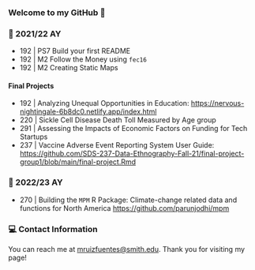 ### Welcome to my GitHub 👋

### 📗 2021/22 AY  

   - 192 | PS7 Build your first README 
   - 192 | M2 Follow the Money using `fec16`
   - 192 | M2 Creating Static Maps 
  
  #### Final Projects
  
   - 192 | Analyzing Unequal Opportunities in Education: https://nervous-nightingale-6b8dc0.netlify.app/index.html
   - 220 | Sickle Cell Disease Death Toll Measured by Age group
   - 291 | Assessing the Impacts of Economic Factors on Funding for Tech Startups 
   - 237 | Vaccine Adverse Event Reporting System User Guide: https://github.com/SDS-237-Data-Ethnography-Fall-21/final-project-group1/blob/main/final-project.Rmd
 
 ### 📗 2022/23 AY
 
   - 270 | Building the `MPM` R Package: Climate-change related data and functions for North America https://github.com/parunjodhi/mpm
    
 ### 💻 Contact Information 
 
 
You can reach me at mruizfuentes@smith.edu. Thank you for visiting my page!

<!--
**michelruizfuentes/michelruizfuentes** is a ✨ _special_ ✨ repository because its `README.md` (this file) appears on your GitHub profile.

Here are some ideas to get you started:

- 🔭 I’m currently working on ...
- 🌱 I’m currently learning ...
- 👯 I’m looking to collaborate on ...
- 🤔 I’m looking for help with ...
- 💬 Ask me about ...
- 📫 How to reach me: ...
- 😄 Pronouns: ...
- ⚡ Fun fact: ...

Kode with Klossy: Mobile Application Development Scholar

    - Final Project KWK | "Sustainable You" iOS App Template
-->

